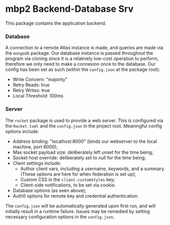 # mbp2 Backend-Database Srv

This package contains the application backend.

### Database
A connection to a remote Atlas instance is made, and queries are made via the `mongodb` package.
Our database instance is passed throughout the program via cloning since it is a relatively low-cost
operation to perform, therefore we only need to make a connexion once to the database. Our config
has been set as such (within the `config.json` at the package root):
- Write Concern: "majority"
- Retry Reads: true
- Retry Writes: true
- Local Threshold: 100ms

### Server
The `rocket` package is used to provide a web server. This is configured via the `Rocket.toml` and
the `config.json` in the project root. Meaningful config options include:
- Address binding: "localhost:8000" (binds our webserver to the local machine, port 8000);
- Max socket payload size: deliberately left unset for the time being;
- Socket host override: deliberately set to null for the time being;
- Client settings include:
   - Author client vars, including a username, keywords, and a summary. (These options are here for
     when federation is set up);
   - Custom CSS in the `client.customStyles` key;
   - Client-side notifications, to be set via cookie.
- Database options (as seen above);
- Auth0 options for remote key and credential authentication.

The `config.json` will be automatically generated upon first run, and will initially result in a
runtime failure. Issues may be remedied by setting necessary configuration options in the `config.json`.
